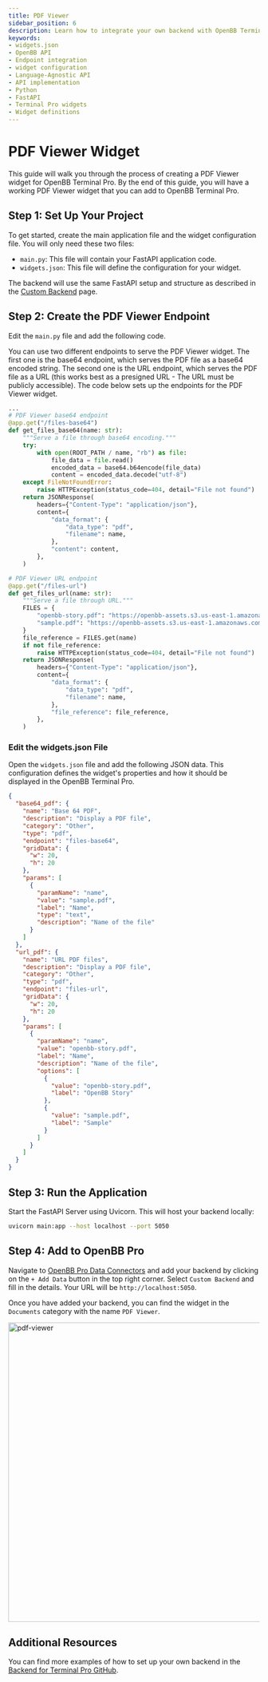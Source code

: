 ```yaml
---
title: PDF Viewer
sidebar_position: 6
description: Learn how to integrate your own backend with OpenBB Terminal Pro using the cookie-cutter or language-agnostic API approaches, with illustrative guides and principles for handling widget.json files, APIs, interfaces, Python, FastAPI, and more.
keywords:
- widgets.json
- OpenBB API
- Endpoint integration
- widget configuration
- Language-Agnostic API
- API implementation
- Python
- FastAPI
- Terminal Pro widgets
- Widget definitions
---
```


# PDF Viewer Widget

This guide will walk you through the process of creating a PDF Viewer widget for OpenBB Terminal Pro. By the end of this guide, you will have a working PDF Viewer widget that you can add to OpenBB Terminal Pro.

## Step 1: Set Up Your Project

To get started, create the main application file and the widget configuration file. You will only need these two files:

- `main.py`: This file will contain your FastAPI application code.
- `widgets.json`: This file will define the configuration for your widget.

The backend will use the same FastAPI setup and structure as described in the [Custom Backend](/content/workspace/custom-backend/custom-backend.md) page.

## Step 2: Create the PDF Viewer Endpoint

Edit the `main.py` file and add the following code.

You can use two different endpoints to serve the PDF Viewer widget. The first one is the base64 endpoint, which serves the PDF file as a base64 encoded string. The second one is the URL endpoint, which serves the PDF file as a URL (this works best as a presigned URL - The URL must be publicly accessible). The code below sets up the endpoints for the PDF Viewer widget.

```python
...
# PDF Viewer base64 endpoint
@app.get("/files-base64")
def get_files_base64(name: str):
    """Serve a file through base64 encoding."""
    try:
        with open(ROOT_PATH / name, "rb") as file:
            file_data = file.read()
            encoded_data = base64.b64encode(file_data)
            content = encoded_data.decode("utf-8")
    except FileNotFoundError:
        raise HTTPException(status_code=404, detail="File not found")
    return JSONResponse(
        headers={"Content-Type": "application/json"},
        content={
            "data_format": {
                "data_type": "pdf",
                "filename": name,
            },
            "content": content,
        },
    )

# PDF Viewer URL endpoint
@app.get("/files-url")
def get_files_url(name: str):
    """Serve a file through URL."""
    FILES = {
        "openbb-story.pdf": "https://openbb-assets.s3.us-east-1.amazonaws.com/testing/openbb_story.pdf",
        "sample.pdf": "https://openbb-assets.s3.us-east-1.amazonaws.com/testing/sample.pdf",
    }
    file_reference = FILES.get(name)
    if not file_reference:
        raise HTTPException(status_code=404, detail="File not found")
    return JSONResponse(
        headers={"Content-Type": "application/json"},
        content={
            "data_format": {
                "data_type": "pdf",
                "filename": name,
            },
            "file_reference": file_reference,
        },
    )
```

### Edit the widgets.json File

Open the `widgets.json` file and add the following JSON data. This configuration defines the widget's properties and how it should be displayed in the OpenBB Terminal Pro.

```json
{
  "base64_pdf": {
    "name": "Base 64 PDF",
    "description": "Display a PDF file",
    "category": "Other",
    "type": "pdf",
    "endpoint": "files-base64",
    "gridData": {
      "w": 20,
      "h": 20
    },
    "params": [
      {
        "paramName": "name",
        "value": "sample.pdf",
        "label": "Name",
        "type": "text",
        "description": "Name of the file"
      }
    ]
  },
  "url_pdf": {
    "name": "URL PDF files",
    "description": "Display a PDF file",
    "category": "Other",
    "type": "pdf",
    "endpoint": "files-url",
    "gridData": {
      "w": 20,
      "h": 20
    },
    "params": [
      {
        "paramName": "name",
        "value": "openbb-story.pdf",
        "label": "Name",
        "description": "Name of the file",
        "options": [
          {
            "value": "openbb-story.pdf",
            "label": "OpenBB Story"
          },
          {
            "value": "sample.pdf",
            "label": "Sample"
          }
        ]
      }
    ]
  }
}
```

## Step 3: Run the Application

Start the FastAPI Server using Uvicorn. This will host your backend locally:

```bash
uvicorn main:app --host localhost --port 5050
```

## Step 4: Add to OpenBB Pro

Navigate to [OpenBB Pro Data Connectors](https://pro.openbb.co/app/data-connectors) and add your backend by clicking on the `+ Add Data` button in the top right corner. Select `Custom Backend` and fill in the details. Your URL will be `http://localhost:5050`.

Once you have added your backend, you can find the widget in the `Documents` category with the name `PDF Viewer`.

<img className="pro-border-gradient" width="600" alt="pdf-viewer" src="https://openbb-assets.s3.us-east-1.amazonaws.com/docs/pro/pdf-widget.png" />

## Additional Resources

You can find more examples of how to set up your own backend in the [Backend for Terminal Pro GitHub](https://github.com/OpenBB-finance/backend-for-terminal-pro).